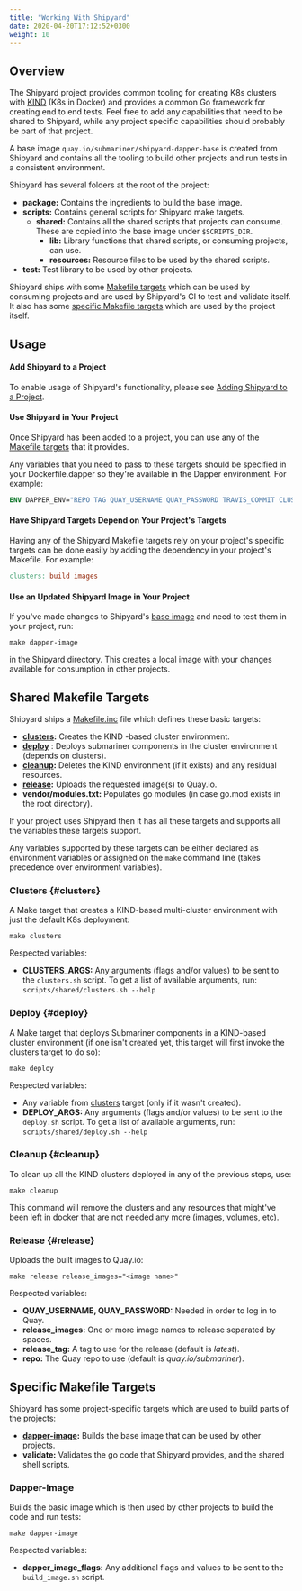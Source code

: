 ```yaml
---
title: "Working With Shipyard"
date: 2020-04-20T17:12:52+0300
weight: 10
---
```


## Overview

The Shipyard project provides common tooling for creating K8s clusters with [KIND](https://github.com/kubernetes-sigs/kind) (K8s in Docker) and provides a common Go framework for creating end to end tests.
Feel free to add any capabilities that need to be shared to Shipyard, while any project specific capabilities should probably be part of that project.

A base image `quay.io/submariner/shipyard-dapper-base` is created from Shipyard and contains all the tooling to build other projects and run tests in a consistent environment.

Shipyard has several folders at the root of the project:
* **package:** Contains the ingredients to build the base image.
* **scripts:** Contains general scripts for Shipyard make targets.
  * **shared:** Contains all the shared scripts that projects can consume. These are copied into the base image under `$SCRIPTS_DIR`.
    * **lib:** Library functions that shared scripts, or consuming projects, can use.
    * **resources:** Resource files to be used by the shared scripts.
* **test:** Test library to be used by other projects.

Shipyard ships with some [Makefile targets](#shared-makefile-targets) which can be used by consuming projects and are used by Shipyard's CI to test and validate itself. It also has some [specific Makefile targets](#specific-makefile-targets) which are used by the project itself.

## Usage

#### Add Shipyard to a Project

To enable usage of Shipyard's functionality, please see [Adding Shipyard to a Project](first_time).

#### Use Shipyard in Your Project

Once Shipyard has been added to a project, you can use any of the [Makefile targets](#shared-makefile-targets) that it provides.

Any variables that you need to pass to these targets should be specified in your Dockerfile.dapper so they're available in the Dapper environment.
For example:

```Dockerfile
ENV DAPPER_ENV="REPO TAG QUAY_USERNAME QUAY_PASSWORD TRAVIS_COMMIT CLUSTERS_ARGS DEPLOY_ARGS"
```

#### Have Shipyard Targets Depend on Your Project's Targets

Having any of the Shipyard Makefile targets rely on your project's specific targets can be done easily by adding the dependency in your project's Makefile.
For example:

```Makefile
clusters: build images
```

#### Use an Updated Shipyard Image in Your Project

If you've made changes to Shipyard's [base image](#dapper-image) and need to test them in your project, run:

```
make dapper-image
```

in the Shipyard directory. This creates a local image with your changes available for consumption in other projects.

## Shared Makefile Targets

Shipyard ships a [Makefile.inc] file which defines these basic targets:
* **[clusters](#clusters):** Creates the KIND -based cluster environment.
* **[deploy](#deploy)** : Deploys submariner components in the cluster environment (depends on clusters).
* **[cleanup](#cleanup):** Deletes the KIND environment (if it exists) and any residual resources.
* **[release](#release):** Uploads the requested image(s) to Quay.io.
* **vendor/modules.txt:** Populates go modules (in case go.mod exists in the root directory).

If your project uses Shipyard then it has all these targets and supports all the variables these targets support.

Any variables supported by these targets can be either declared as environment variables or assigned on the `make` command line (takes precedence over environment variables).

### Clusters {#clusters}

A Make target that creates a KIND-based multi-cluster environment with just the default K8s deployment:

```
make clusters
```

Respected variables:
* **CLUSTERS_ARGS:** Any arguments (flags and/or values) to be sent to the `clusters.sh` script. To get a list of available arguments, run: `scripts/shared/clusters.sh --help`

### Deploy {#deploy}

A Make target that deploys Submariner components in a KIND-based cluster environment (if one isn't created yet, this target will first invoke the clusters target to do so):

```
make deploy
```

Respected variables:
* Any variable from [clusters](#clusters) target (only if it wasn't created).
* **DEPLOY_ARGS:** Any arguments (flags and/or values) to be sent to the `deploy.sh` script. To get a list of available arguments, run: `scripts/shared/deploy.sh --help`

### Cleanup {#cleanup}

To clean up all the KIND clusters deployed in any of the previous steps, use:

```
make cleanup
```

This command will remove the clusters and any resources that might've been left in docker that are not needed any more (images, volumes, etc).

### Release {#release}

Uploads the built images to Quay.io:

```
make release release_images="<image name>"
```

Respected variables:
* **QUAY_USERNAME, QUAY_PASSWORD:** Needed in order to log in to Quay.
* **release_images:** One or more image names to release separated by spaces.
* **release_tag:** A tag to use for the release (default is *latest*).
* **repo:** The Quay repo to use (default is *quay.io/submariner*).

## Specific Makefile Targets

Shipyard has some project-specific targets which are used to build parts of the projects:
* **[dapper-image](#dapper-image):** Builds the base image that can be used by other projects.
* **validate:** Validates the go code that Shipyard provides, and the shared shell scripts.

### Dapper-Image

Builds the basic image which is then used by other projects to build the code and run tests:

```
make dapper-image
```

Respected variables:
* **dapper_image_flags:** Any additional flags and values to be sent to the `build_image.sh` script.


[Makefile.inc]: https://github.com/submariner-io/shipyard/blob/master/Makefile.inc
